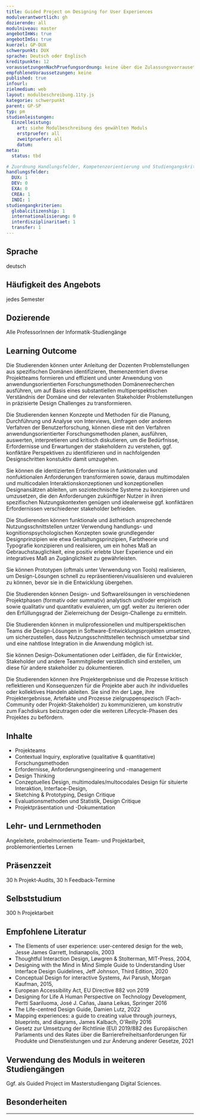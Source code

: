 ```yaml
---
title: Guided Project on Designing for User Experiences
modulverantwortlich: gh
dozierende: all
modulniveau: master
angebotImWs: true
angebotImSs: true
kuerzel: GP-DUX
schwerpunkt: DUX
sprache: Deutsch oder Englisch
kreditpunkte: 12
voraussetzungenNachPruefungsordnung: keine über die Zulassungsvorrausetzungen zum Studium hinausgehenden
empfohleneVoraussetzungen: keine
published: true
infourl: 
zielmedium: web
layout: modulbeschreibung.11ty.js
kategorie: schwerpunkt
parent: GP-SP
typ: pm
studienleistungen:
  Einzelleistung:
    art: siehe Modulbeschreibung des gewählten Moduls
    erstpruefer: all
    zweitpruefer: all
    datum:
meta:
  status: tbd    

# Zuordnung Handlungsfelder, Kompetenzorientierung und Studiengangskriterien für Modulmatrix
handlungsfelder:
  DUX: 1
  DEV: 0
  EXA: 0
  CREA: 1
  INDI: 1
studiengangkriterien:
  globalcitizenship: 1
  internationalisierung: 0
  interdisziplinaritaet: 1
  transfer: 1
---
```


## Sprache
deutsch

## Häufigkeit des Angebots

jedes Semester

## Dozierende
Alle ProfessorInnen der Informatik-Studiengänge

## Learning Outcome

Die Studierenden können unter Anleitung der Dozenten Problemstellungen aus spezifischen Domänen identifizieren, themenzentriert diverse Projektteams formieren und effizient und unter Anwendung von anwendungsorientierten Forschungsmethoden Domänenrecherchen ausführen, um auf Basis eines substantiellen multiperspektischen Verständnis der Domäne und der relevanten Stakeholder Problemstellungen in präzisierte Design Challenges zu transformieren.

Die Studierenden kennen Konzepte und Methoden für die Planung, Durchführung und Analyse von Interviews, Umfragen oder anderen Verfahren der Benutzerforschung, können diese mit den Verfahren anwendungsorientierter Forschungsmethoden planen, ausführen, auswerten, interpretieren und kritisch diskutieren, um die Bedürfnisse, Erfordernisse und Erwartungen der stakeholdern zu verstehen, ggf. konfiktäre Perspektiven zu identifizieren und in nachfolgenden Designschritten konstuktiv damit umzugehen.

Sie können die identizierten Erfordernisse in funktionalen und nonfuktionalen Anforderungen transformieren sowie, daraus multimodalen und multicodalen Interaktionskonzeptionen und konzeptionellen Designansätzen ableiten, um soziotechnische Systeme zu konzipieren und umzusetzen, die den Anforderungen zukünftiger Nutzer in ihren spezifischen Nutzungskontexten genügen und idealerweise ggf. konfiktären Erfordernissen verschiedener stakeholder befrieden.

Die Studierenden können funktionale und ästhetisch ansprechende Nutzungsschnittstellen untzer Verwendung handlungs- und kognitionspsychologischen Konzepten sowie grundlegender Designprinzipien wie etwa Gestaltungsprinzipien, Farbtheorie und Typografie konzipieren und realisieren, um ein hohes Maß an Gebrauchstauglichkeit, eine positiv erlebte User Experience und ein integratives Maß an Zugänglichkeit zu gewährleisten.

Sie können Prototypen (oftmals unter Verwendung von Tools) realisieren, um Design-Lösungen schnell zu repräsentieren/visualisieren und evaluieren zu können, bevor sie in die Entwicklung übergehen.

Die Studierenden können Design- und Softwarelösungen in verschiedenen Projektphasen (formativ oder summativ) analytisch und/oder empirisch sowie qualitativ und quantitativ evaluieren, um ggf. weiter zu iterieren oder den Erfüllungsgrad der Zielerreichung der Design-Challenge zu ermitteln.

Die Studierenden können in muliprofessionellen und multiperspektischen Teams die Design-Lösungen in Software-Entwicklungsprojekten umsetzen, um sicherzustellen, dass Nutzungsschnittstellen technisch umsetzbar sind und eine nahtlose Integration in die Anwendung möglich ist.

Sie können Design-Dokumentationen oder Leitfäden, die für Entwickler, Stakeholder und andere Teammitglieder verständlich sind erstellen, um diese für andere stakeholder zu dokumentieren.

Die Studierenden können ihre Projektergebnisse und die Prozesse kritisch reflektieren und Konsequenzen für die Projekte aber auch ihr individuelles oder kollektives Handeln ableiten. Sie sind ihn der Lage, ihre Projektergebnisse, Artefakte und Prozesse zielgruppenspezisch (Fach-Community oder Projekt-Stakeholder) zu kommunizieren,
um konstrutiv zum Fachdiskurs beizutragen oder die weiteren Lifecycle-Phasen des Projektes zu befördern.

## Inhalte
- Projekteams
- Contextual Inquiry, explorative (qualitative & quantitative) Forschungsmethoden
- Erfordernisse, Anforderungsengineering und -management
- Design Thinking
- Conzeptuelles Design, multimodales/multocodales Design für situierte Interaktion, Interface-Design,
- Sketching & Prototyping, Design Critique
- Evaluationsmethoden und Statistik, Design Critique
- Projektpräsentation und -Dokumentation


## Lehr- und Lernmethoden
Angeleitete, probelmorientierte Team- und Projektarbeit, problemorientiertes Lernen

## Präsenzzeit
30 h Projekt-Audits, 30 h Feedback-Termine 

## Selbststudium
300 h Projektarbeit

## Empfohlene Literatur

- The Elements of user experience: user-centered design for the web, Jesse James Garrett, Indianapolis, 2003
- Thoughtful Interaction Design, Løwgren & Stolterman, MIT-Press, 2004,
- Designing with the Mind in Mind Simple Guide to Understanding User Interface Design Guidelines, Jeff Johnson, Third Edition, 2020
- Conceptual Design for interactive Systems, Avi Parush, Morgan Kaufman, 2015,
- European Accessibility Act, EU Directive 882 von 2019
- Designing for Life A Human Perspective on Technology Development, Pertti Saariluoma, José J. Cañas, Jaana Leikas, Springer 2016
- The Life-centred Design Guide, Damien Lutz, 2022
- Mapping experiences: a guide to creating value through journeys, blueprints, and diagrams, James Kalbach, O'Reilly 2016
- Gesetz zur Umsetzung der Richtlinie (EU) 2019/882 des Europäischen Parlaments und des Rates über die Barrierefreiheitsanforderungen für Produkte und Dienstleistungen und zur Änderung anderer Gesetze, 2021


## Verwendung des Moduls in weiteren Studiengängen

Ggf. als Guided Project im Masterstudiengang Digital Sciences.

## Besonderheiten

---
